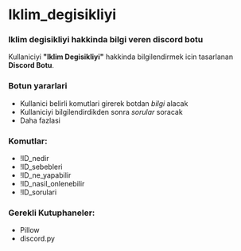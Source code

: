 # Iklim_degisikliyi

### Iklim degisikliyi hakkinda bilgi veren discord botu

Kullaniciyi **"Iklim Degisikliyi"** hakkinda bilgilendirmek icin tasarlanan **Discord Botu**.

### Botun yararlari
- Kullanici belirli komutlari girerek botdan *bilgi* alacak
- Kullaniciyi bilgilendirdikden sonra *sorular* soracak
- Daha fazlasi

### Komutlar:
- !ID_nedir
- !ID_sebebleri
- !ID_ne_yapabilir
- !ID_nasil_onlenebilir
- !ID_sorulari

### Gerekli Kutuphaneler:
- Pillow
- discord.py
